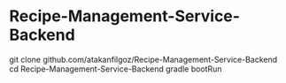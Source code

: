 # Recipe-Management-Service-Backend
git clone github.com/atakanfilgoz/Recipe-Management-Service-Backend
cd Recipe-Management-Service-Backend
gradle bootRun
